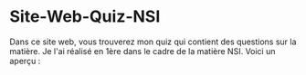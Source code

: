 # Site-Web-Quiz-NSI
Dans ce site web, vous trouverez mon quiz qui contient des questions sur la matière. Je l'ai réalisé en 1ère dans le cadre de la matière NSI. Voici un aperçu :
